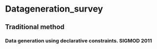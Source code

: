 # Datageneration_survey

## Traditional method
### Data generation using declarative constraints. SIGMOD 2011
